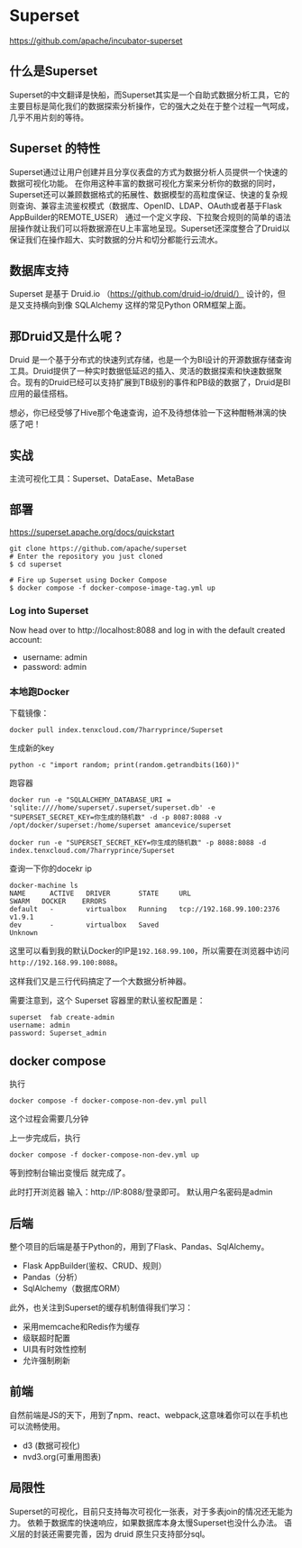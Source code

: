 # Superset

https://github.com/apache/incubator-superset

## 什么是Superset

Superset的中文翻译是快船，而Superset其实是一个自助式数据分析工具，它的主要目标是简化我们的数据探索分析操作，它的强大之处在于整个过程一气呵成，几乎不用片刻的等待。

## Superset 的特性

Superset通过让用户创建并且分享仪表盘的方式为数据分析人员提供一个快速的数据可视化功能。
在你用这种丰富的数据可视化方案来分析你的数据的同时，Superset还可以兼顾数据格式的拓展性、数据模型的高粒度保证、快速的复杂规则查询、兼容主流鉴权模式（数据库、OpenID、LDAP、OAuth或者基于Flask AppBuilder的REMOTE_USER）
通过一个定义字段、下拉聚合规则的简单的语法层操作就让我们可以将数据源在U上丰富地呈现。Superset还深度整合了Druid以保证我们在操作超大、实时数据的分片和切分都能行云流水。

## 数据库支持

Superset 是基于 Druid.io （https://github.com/druid-io/druid/） 设计的，但是又支持横向到像 SQLAlchemy 这样的常见Python ORM框架上面。

## 那Druid又是什么呢？

Druid 是一个基于分布式的快速列式存储，也是一个为BI设计的开源数据存储查询工具。Druid提供了一种实时数据低延迟的插入、灵活的数据探索和快速数据聚合。现有的Druid已经可以支持扩展到TB级别的事件和PB级的数据了，Druid是BI应用的最佳搭档。

想必，你已经受够了Hive那个龟速查询，迫不及待想体验一下这种酣畅淋漓的快感了吧！

## 实战

主流可视化工具：Superset、DataEase、MetaBase

## 部署

https://superset.apache.org/docs/quickstart

```shell
git clone https://github.com/apache/superset
# Enter the repository you just cloned
$ cd superset

# Fire up Superset using Docker Compose
$ docker compose -f docker-compose-image-tag.yml up
```

### Log into Superset
Now head over to http://localhost:8088 and log in with the default created account:

- username: admin
- password: admin

### 本地跑Docker

下载镜像：

`docker pull index.tenxcloud.com/7harryprince/Superset`

生成新的key
```shell
python -c "import random; print(random.getrandbits(160))"
```

跑容器

`docker run -e "SQLALCHEMY_DATABASE_URI = 'sqlite:////home/superset/.superset/superset.db' -e "SUPERSET_SECRET_KEY=你生成的随机数" -d -p 8087:8088 -v /opt/docker/superset:/home/superset amancevice/superset`

`docker run -e "SUPERSET_SECRET_KEY=你生成的随机数" -p 8088:8088 -d index.tenxcloud.com/7harryprince/Superset`

查询一下你的docekr ip
```text
docker-machine ls
NAME      ACTIVE   DRIVER       STATE     URL                         SWARM   DOCKER    ERRORS
default   -        virtualbox   Running   tcp://192.168.99.100:2376           v1.9.1    
dev       -        virtualbox   Saved                                         Unknown   
```

这里可以看到我的默认Docker的IP是`192.168.99.100`，所以需要在浏览器中访问 `http://192.168.99.100:8088`。

这样我们又是三行代码搞定了一个大数据分析神器。

需要注意到，这个 Superset 容器里的默认鉴权配置是：
```text
superset  fab create-admin
username: admin
password: Superset_admin
```

## docker compose
执行
```shell
docker compose -f docker-compose-non-dev.yml pull
```
这个过程会需要几分钟

上一步完成后，执行
```shell
docker compose -f docker-compose-non-dev.yml up
```
等到控制台输出变慢后 就完成了。

此时打开浏览器 输入：http://IP:8088/登录即可。
默认用户名密码是admin

## 后端

整个项目的后端是基于Python的，用到了Flask、Pandas、SqlAlchemy。

- Flask AppBuilder(鉴权、CRUD、规则）
- Pandas（分析）
- SqlAlchemy（数据库ORM）

此外，也关注到Superset的缓存机制值得我们学习：

- 采用memcache和Redis作为缓存
- 级联超时配置
- UI具有时效性控制
- 允许强制刷新

## 前端

自然前端是JS的天下，用到了npm、react、webpack,这意味着你可以在手机也可以流畅使用。

- d3 (数据可视化)
- nvd3.org(可重用图表)

## 局限性

Superset的可视化，目前只支持每次可视化一张表，对于多表join的情况还无能为力。
依赖于数据库的快速响应，如果数据库本身太慢Superset也没什么办法。
语义层的封装还需要完善，因为 druid 原生只支持部分sql。
